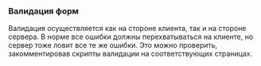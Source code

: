 ### Валидация форм

Валидация осуществляется как на стороне клиента, так и на стороне сервера. В норме все ошибки должны перехватываться на клиенте, но сервер тоже ловит все те же ошибки. Это можно проверить, закомментировав скрипты валидации на соответствующих страницах.
